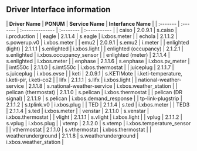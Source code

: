 ## Driver Interface information 

| **Driver Name** | **PONUM** | **Service Name** | **Interfance Name** |
| :------- | :------- | :-------------- | :-------- | :----------- |
| caiso | 2.0.9.1  | s.caiso | i.production |
| eagle | 2.1.1.4 | s.eagle | i.xbos.meter |
| echola | 2.1.1.2 | s.powerup.v0 | i.xbos.meter |
| emu2 | 2.0.9.1 | s.emu2 | i.meter |
| enlighted (light) | 2.1.1.1 | s.enlighted | i.xbos.light |
| enlighted (occupancy) | 2.1.2.1 | s.enlighted | i.xbos.occupancy_sensor |
| enlighted (meter) | 2.1.1.4 | s.enlighted | i.xbos.meter |
| enphase | 2.1.1.6 | s.enphase | i.xbos.pv_meter |
| imt550c | 2.1.1.0 | s.imt550c | i.xbos.thermostat |
| juiceplug | 2.1.1.7 | s.juiceplug | i.xbos.evse |
| keti | 2.0.9.1 | s.KETIMote | i.keti-temperature, i.keti-pir, i.keti-co2 |
| lifx | 2.1.1.1 | s.lifx | i.xbos.light |
| national-weather-service | 2.1.1.8 | s.national-weather-service | i.xbos.weather_station |
| pelican (thermostat) | 2.1.1.0 | s.pelican | i.xbos.thermostat |
| pelican (DR signal) | 2.1.1.9 | s.pelican | i.xbos.demand_response |
| tp-link-plugstrip | 2.1.1.2 | s.tplink.v0 | i.xbos.plug |
| TED | 2.1.1.4 | s.ted | i.xbos.meter |
| TED3 | 2.1.1.4 | s.ted | i.xbos.meter |
| venstar | 2.1.1.0 | s.venstar | i.xbos.thermostat |
| vlight | 2.1.1.1 | s.vlight | i.xbos.light |
| vplug | 2.1.1.2 | s.vplug | i.xbos.plug |
| vtemp | 2.1.2.0 | s.vtemp | i.xbos.temperature_sensor |
| vthermostat | 2.1.1.0 | s.vthermostat | i.xbos.thermostat |
| weatherunderground | 2.1.1.8 | s.weatherunderground | i.xbos.weather_station |

